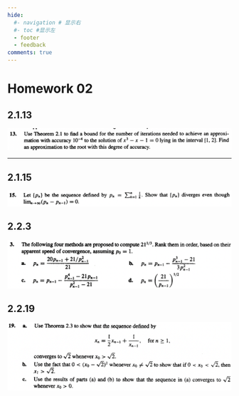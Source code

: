 ```yaml
---
hide:
  #- navigation # 显示右
  #- toc #显示左
  - footer
  - feedback
comments: true
--- 
```


# Homework 02

## 2.1.13

![](../../../assets/Pasted%20image%2020250227220401.png)


***
## 2.1.15

![](../../../assets/Pasted%20image%2020250227221659.png)


## 2.2.3

![](../../../assets/Pasted%20image%2020250227221747.png)

## 2.2.19

![](../../../assets/Pasted%20image%2020250227221821.png)

